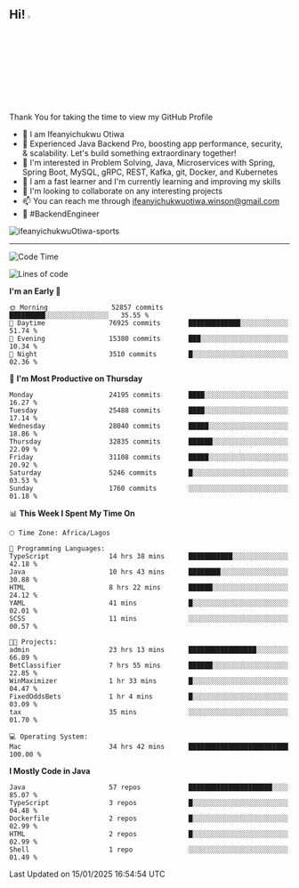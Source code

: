 <!-- BLOG-POST-LIST:START --><!-- BLOG-POST-LIST:END -->

## Hi! <img src="https://media.giphy.com/media/hvRJCLFzcasrR4ia7z/giphy.gif" width="4%"> 

Thank You for taking the time to view my GitHub Profile

- 👋 I am Ifeanyichukwu Otiwa
- 🚀 Experienced Java Backend Pro, boosting app performance, security, & scalability. Let's build something extraordinary together!
- 👀 I'm interested in Problem Solving, Java, Microservices with Spring, Spring Boot, MySQL, gRPC, REST, Kafka, git, Docker, and Kubernetes
- 🌱 I am a fast learner and I'm currently learning and improving my skills
- 💞️ I'm looking to collaborate on any interesting projects
- 📫 You can reach me through ifeanyichukwuotiwa.winson@gmail.com
- 🚀 #BackendEngineer

<p align="left" marginTop="10px"> <img src="https://komarev.com/ghpvc/?username=ifeanyichukwuOtiwa-sports&label=Profile%20views&color=0e75b6&style=for-the-badge" alt="ifeanyichukwuOtiwa-sports" /> </p>

***

<!--START_SECTION:waka-->
![Code Time](http://img.shields.io/badge/Code%20Time-3%2C334%20hrs%2050%20mins-blue)

![Lines of code](https://img.shields.io/badge/From%20Hello%20World%20I%27ve%20Written-36.8%20million%20lines%20of%20code-blue)

**I'm an Early 🐤** 

```text
🌞 Morning                52857 commits       █████████░░░░░░░░░░░░░░░░   35.55 % 
🌆 Daytime                76925 commits       █████████████░░░░░░░░░░░░   51.74 % 
🌃 Evening                15380 commits       ███░░░░░░░░░░░░░░░░░░░░░░   10.34 % 
🌙 Night                  3510 commits        █░░░░░░░░░░░░░░░░░░░░░░░░   02.36 % 
```
📅 **I'm Most Productive on Thursday** 

```text
Monday                   24195 commits       ████░░░░░░░░░░░░░░░░░░░░░   16.27 % 
Tuesday                  25488 commits       ████░░░░░░░░░░░░░░░░░░░░░   17.14 % 
Wednesday                28040 commits       █████░░░░░░░░░░░░░░░░░░░░   18.86 % 
Thursday                 32835 commits       ██████░░░░░░░░░░░░░░░░░░░   22.09 % 
Friday                   31108 commits       █████░░░░░░░░░░░░░░░░░░░░   20.92 % 
Saturday                 5246 commits        █░░░░░░░░░░░░░░░░░░░░░░░░   03.53 % 
Sunday                   1760 commits        ░░░░░░░░░░░░░░░░░░░░░░░░░   01.18 % 
```


📊 **This Week I Spent My Time On** 

```text
🕑︎ Time Zone: Africa/Lagos

💬 Programming Languages: 
TypeScript               14 hrs 38 mins      ███████████░░░░░░░░░░░░░░   42.18 % 
Java                     10 hrs 43 mins      ████████░░░░░░░░░░░░░░░░░   30.88 % 
HTML                     8 hrs 22 mins       ██████░░░░░░░░░░░░░░░░░░░   24.12 % 
YAML                     41 mins             █░░░░░░░░░░░░░░░░░░░░░░░░   02.01 % 
SCSS                     11 mins             ░░░░░░░░░░░░░░░░░░░░░░░░░   00.57 % 

🐱‍💻 Projects: 
admin                    23 hrs 13 mins      █████████████████░░░░░░░░   66.89 % 
BetClassifier            7 hrs 55 mins       ██████░░░░░░░░░░░░░░░░░░░   22.85 % 
WinMaximizer             1 hr 33 mins        █░░░░░░░░░░░░░░░░░░░░░░░░   04.47 % 
FixedOddsBets            1 hr 4 mins         █░░░░░░░░░░░░░░░░░░░░░░░░   03.09 % 
tax                      35 mins             ░░░░░░░░░░░░░░░░░░░░░░░░░   01.70 % 

💻 Operating System: 
Mac                      34 hrs 42 mins      █████████████████████████   100.00 % 
```

**I Mostly Code in Java** 

```text
Java                     57 repos            █████████████████████░░░░   85.07 % 
TypeScript               3 repos             █░░░░░░░░░░░░░░░░░░░░░░░░   04.48 % 
Dockerfile               2 repos             █░░░░░░░░░░░░░░░░░░░░░░░░   02.99 % 
HTML                     2 repos             █░░░░░░░░░░░░░░░░░░░░░░░░   02.99 % 
Shell                    1 repo              ░░░░░░░░░░░░░░░░░░░░░░░░░   01.49 % 
```




 Last Updated on 15/01/2025 16:54:54 UTC
<!--END_SECTION:waka-->

<!--
<p align="center">
![trophy](https://github-profile-trophy.vercel.app/?username=ifeanyichukwuOtiwa-sports&theme=onedark) (https://github.com/ryo-ma/github-profile-trophy)
</p>
-->

<!---
ifeanyi-otiwa/ifeanyi-otiwa is a ✨ special ✨ repository because its `README.md` (this file) appears on your GitHub profile.
You can click the Preview link to take a look at your changes.
--->
